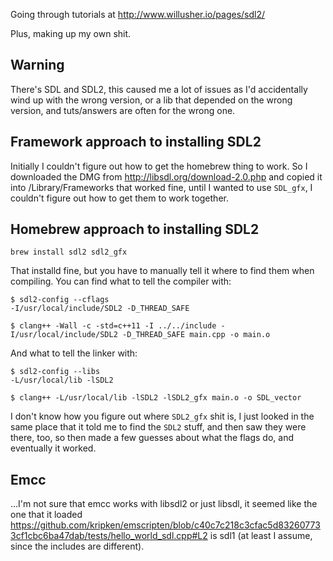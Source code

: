 Going through tutorials at http://www.willusher.io/pages/sdl2/

Plus, making up my own shit.

Warning
-------

There's SDL and SDL2, this caused me a lot of issues as I'd accidentally
wind up with the wrong version, or a lib that depended on the wrong version,
and tuts/answers are often for the wrong one.

Framework approach to installing SDL2
-------------------------------------

Initially I couldn't figure out how to get the homebrew thing to work.
So I downloaded the DMG from http://libsdl.org/download-2.0.php and copied
it into /Library/Frameworks
that worked fine, until I wanted to use `SDL_gfx`,
I couldn't figure out how to get them to work together.

Homebrew approach to installing SDL2
------------------------------------

`brew install sdl2 sdl2_gfx`

That installd fine, but you have to manually tell it where to find them when compiling.
You can find what to tell the compiler with:

```
$ sdl2-config --cflags
-I/usr/local/include/SDL2 -D_THREAD_SAFE

$ clang++ -Wall -c -std=c++11 -I ../../include -I/usr/local/include/SDL2 -D_THREAD_SAFE main.cpp -o main.o
```

And what to tell the linker with:
```
$ sdl2-config --libs
-L/usr/local/lib -lSDL2

$ clang++ -L/usr/local/lib -lSDL2 -lSDL2_gfx main.o -o SDL_vector
```

I don't know how you figure out where `SDL2_gfx` shit is, I just looked in the
same place that it told me to find the `SDL2` stuff, and then saw they were there, too,
so then made a few guesses about what the flags do, and eventually it worked.

Emcc
----

...I'm not sure that emcc works with libsdl2 or just libsdl,
it seemed like the one that it loaded
https://github.com/kripken/emscripten/blob/c40c7c218c3cfac5d832607733cf1cbc6ba47dab/tests/hello_world_sdl.cpp#L2
is sdl1 (at least I assume, since the includes are different).
